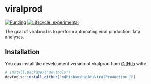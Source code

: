 
<!-- README.md is generated from README.Rmd. Please edit that file -->

# viralprod

<!-- badges: start -->

[![Funding](https://img.shields.io/static/v1?label=powered+by&message=lifewatch.be&labelColor=1a4e8a&color=f15922)](https://lifewatch.be)
[![Lifecycle:
experimental](https://img.shields.io/badge/lifecycle-experimental-orange.svg)](https://lifecycle.r-lib.org/articles/stages.html#experimental)
<!-- badges: end -->

The goal of viralprod is to perform automating viral production data
analyses.

## Installation

You can install the development version of viralprod from
[GitHub](https://github.com/) with:

``` r
# install.packages("devtools")
devtools::install_github("mdhishamshaikh/ViralProduction_R")
```
